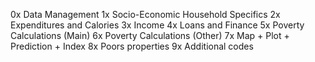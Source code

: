 0x Data Management
1x Socio-Economic Household Specifics
2x Expenditures and Calories
3x Income
4x Loans and Finance
5x Poverty Calculations (Main) 
6x Poverty Calculations (Other)
7x Map + Plot + Prediction + Index
8x Poors properties
9x Additional codes
